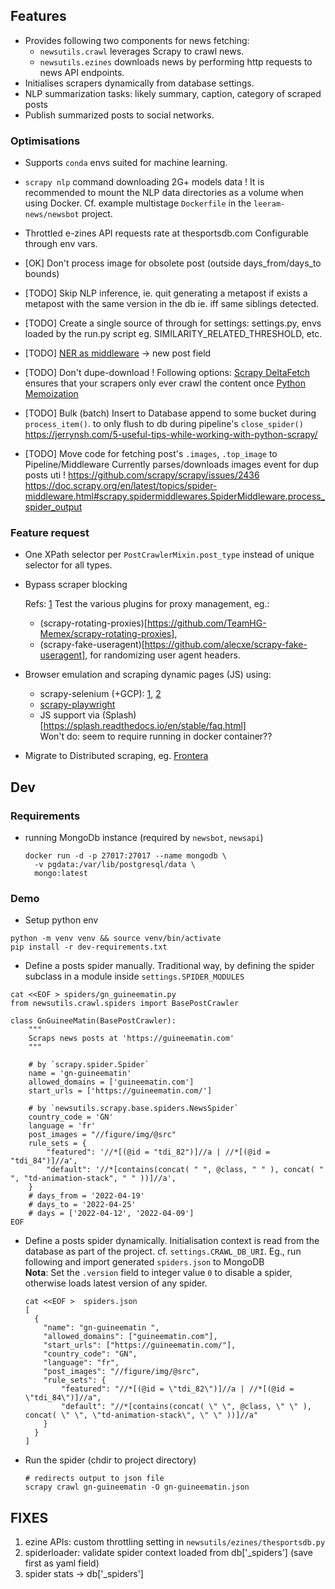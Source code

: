 

## Features

* Provides following two components for news fetching:
  - `newsutils.crawl` leverages Scrapy to crawl news.
  - `newsutils.ezines` downloads news by performing http requests to news API endpoints.
* Initialises scrapers dynamically from database settings.
* NLP summarization tasks: likely summary, caption, category of scraped posts
* Publish summarized posts to social networks.


### Optimisations 

* Supports `conda` envs suited for machine learning.

* `scrapy nlp` command downloading 2G+ models data !
It is recommended to mount the NLP data directories as a volume when using Docker.
Cf. example multistage `Dockerfile` in the `leeram-news/newsbot` project.

* Throttled e-zines API requests rate at thesportsdb.com
  Configurable through env vars.

* [OK] Don't process image for obsolete post (outside days_from/days_to bounds)

* [TODO] Skip NLP inference, ie. quit generating a metapost if exists a metapost with the same version in the db
  ie. iff same siblings detected.

* [TODO] Create a single source of through for settings: settings.py, envs loaded by the run.py script
  eg. SIMILARITY_RELATED_THRESHOLD, etc.

* [TODO] [NER as middleware](https://github.com/vu3jej/scrapy-corenlp) -> new post field

* [TODO] Don't dupe-download ! Following options:
  [Scrapy DeltaFetch](https://github.com/ScrapeOps/python-scrapy-playbook/tree/master/2_Scrapy_Guides) ensures that your scrapers only ever crawl the content once
  [Python Memoization](https://joblib.readthedocs.io/en/stable/)

* [TODO] Bulk (batch) Insert to Database
  append to some bucket during `process_item()`. to only flush to db during pipeline's `close_spider()`
  https://jerrynsh.com/5-useful-tips-while-working-with-python-scrapy/

* [TODO] Move code for fetching post's `.images`, `.top_image` to Pipeline/Middleware
  Currently parses/downloads images event for dup posts uti !
    https://github.com/scrapy/scrapy/issues/2436
    https://doc.scrapy.org/en/latest/topics/spider-middleware.html#scrapy.spidermiddlewares.SpiderMiddleware.process_spider_output


### Feature request

* One XPath selector per `PostCrawlerMixin.post_type` instead of unique selector for all types.
* Bypass scraper blocking

  Refs: [1](https://scrapfly.io/blog/web-scraping-with-scrapy/)
  Test the various plugins for proxy management, eg.:
    - (scrapy-rotating-proxies)[https://github.com/TeamHG-Memex/scrapy-rotating-proxies],
    - (scrapy-fake-useragent)[https://github.com/alecxe/scrapy-fake-useragent], for randomizing user agent headers.

* Browser emulation and scraping dynamic pages (JS) using:
    - scrapy-selenium (+GCP): 
      [1](https://youtu.be/2LwrUu9yTAo),
      [2](https://www.roelpeters.be/how-to-deploy-a-scraping-script-and-selenium-in-google-cloud-run/)
    - [scrapy-playwright](https://pypi.org/project/scrapy-playwright/)
    - JS support via (Splash)[https://splash.readthedocs.io/en/stable/faq.html]  \
      Won't do: seem to require running in docker container??

* Migrate to Distributed scraping, eg. [Frontera](https://github.com/scrapinghub/frontera) 



## Dev 

### Requirements

* running MongoDb instance (required by `newsbot`, `newsapi`)

    ```shell
    docker run -d -p 27017:27017 --name mongodb \
      -v pgdata:/var/lib/postgresql/data \
      mongo:latest
    ```
  
### Demo

* Setup python env 
```shell
python -m venv venv && source venv/bin/activate
pip install -r dev-requirements.txt
```

* Define a posts spider manually.
Traditional way, by defining the spider subclass in a module inside `settings.SPIDER_MODULES`

```shell
cat <<EOF > spiders/gn_guineematin.py
from newsutils.crawl.spiders import BasePostCrawler

class GnGuineeMatin(BasePostCrawler):
    """
    Scraps news posts at 'https://guineematin.com'
    """

    # by `scrapy.spider.Spider`
    name = 'gn-guineematin'
    allowed_domains = ['guineematin.com']
    start_urls = ['https://guineematin.com/']

    # by `newsutils.scrapy.base.spiders.NewsSpider`
    country_code = 'GN'
    language = 'fr'
    post_images = "//figure/img/@src"
    rule_sets = {
        "featured": '//*[(@id = "tdi_82")]//a | //*[(@id = "tdi_84")]//a',
        "default": '//*[contains(concat( " ", @class, " " ), concat( " ", "td-animation-stack", " " ))]//a',
    }
    # days_from = '2022-04-19'
    # days_to = '2022-04-25'
    # days = ['2022-04-12', '2022-04-09']
EOF
```

* Define a posts spider dynamically. 
Initialisation context is read from the database as part of the project.
cf. `settings.CRAWL_DB_URI`. Eg., run following and import generated `spiders.json` to MongoDB \
**Nota**: Set the `.version` field to integer value `0` to disable a spider,
otherwise loads latest version of any spider. 

    ```shell
    cat <<EOF >  spiders.json
    [
      {
        "name": "gn-guineematin ",
        "allowed_domains": ["guineematin.com"],
        "start_urls": ["https://guineematin.com/"],
        "country_code": "GN",
        "language": "fr",
        "post_images": "//figure/img/@src",
        "rule_sets": {
            "featured": "//*[(@id = \"tdi_82\")]//a | //*[(@id = \"tdi_84\")]//a",
            "default": "//*[contains(concat( \" \", @class, \" \" ), concat( \" \", \"td-animation-stack\", \" \" ))]//a"
        }
      }
    ]
    ```

* Run the spider (chdir to project directory)

    ```shell
    # redirects output to json file
    scrapy crawl gn-guineematin -O gn-guineematin.json
    ```

## FIXES

1. ezine APIs: custom throttling setting in `newsutils/ezines/thesportsdb.py`
2. spiderloader: validate spider context loaded from db['_spiders'] (save first as yaml field)
3. spider stats -> db['_spiders']

